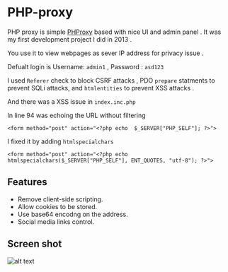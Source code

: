 # PHP-proxy
PHP proxy is simple [PHProxy](https://sourceforge.net/projects/poxy/) based with nice UI and admin panel . It was my first development project I did in 2013 .

You use it to view webpages as sever IP address for privacy issue .  

Defualt login is Username: `admin1` , Password : `asd123`
 
 
 I used `Referer` check to block CSRF attacks ,  PDO `prepare` statments to prevent SQLi attacks, and  `htmlentities` to prevent XSS attacks .
 
 
 And there was a XSS issue in `index.inc.php`
 
 
 In line 94 was echoing the URL without filtering 
 
 
 `<form method="post" action="<?php echo  $_SERVER["PHP_SELF"]; ?>">` 
 
  I fixed it by adding `htmlspecialchars`
  
 `<form method="post" action="<?php echo  htmlspecialchars($_SERVER["PHP_SELF"], ENT_QUOTES, "utf-8"); ?>">` 

## Features

* Remove client-side scripting.
* Allow cookies to be stored.
* Use base64 encodng on the address.
* Social media links control.


## Screen shot 
 
 
 ![alt text](https://s21.postimg.org/60a954w9z/proxy.png "proxy")




